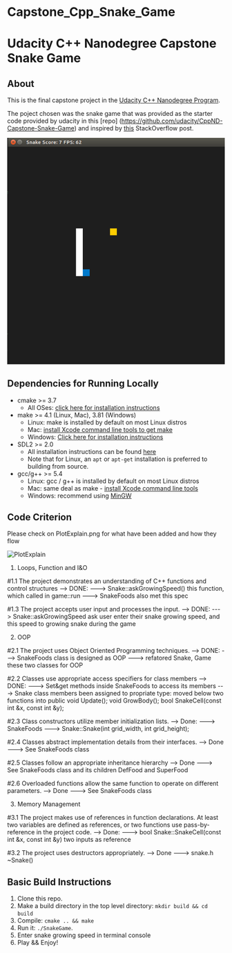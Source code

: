 # Capstone_Cpp_Snake_Game

# Udacity C++ Nanodegree Capstone Snake Game

## About

This is the final capstone project in the [Udacity C++ Nanodegree Program](https://www.udacity.com/course/c-plus-plus-nanodegree--nd213). 

The poject chosen was the snake game that was provided as the starter code provided by udacity in this [repo] (https://github.com/udacity/CppND-Capstone-Snake-Game) and inspired by [this](https://codereview.stackexchange.com/questions/212296/snake-game-in-c-with-sdl) StackOverflow post.

<img src="snake_game.gif"/>


## Dependencies for Running Locally
* cmake >= 3.7
  * All OSes: [click here for installation instructions](https://cmake.org/install/)
* make >= 4.1 (Linux, Mac), 3.81 (Windows)
  * Linux: make is installed by default on most Linux distros
  * Mac: [install Xcode command line tools to get make](https://developer.apple.com/xcode/features/)
  * Windows: [Click here for installation instructions](http://gnuwin32.sourceforge.net/packages/make.htm)
* SDL2 >= 2.0
  * All installation instructions can be found [here](https://wiki.libsdl.org/Installation)
  * Note that for Linux, an `apt` or `apt-get` installation is preferred to building from source.
* gcc/g++ >= 5.4
  * Linux: gcc / g++ is installed by default on most Linux distros
  * Mac: same deal as make - [install Xcode command line tools](https://developer.apple.com/xcode/features/)
  * Windows: recommend using [MinGW](http://www.mingw.org/)


## Code Criterion

Please check on PlotExplain.png for what have been added and how they flow

<img width="571" alt="PlotExplain" src="https://user-images.githubusercontent.com/30057649/210231470-e64fef08-a724-4b24-b641-8104960c4562.png">

1. Loops, Function and I&O

#1.1
  The project demonstrates an understanding of C++ functions and control structures
  --> DONE:
  ---> Snake::askGrowingSpeed() this function, which called in game::run
  ---> SnakeFoods also met this spec

#1.3
  The project accepts user input and processes the input.
  --> DONE:
  ---> Snake::askGrowingSpeed ask user enter their snake growing speed, and this speed to growing snake during the game

2. OOP

#2.1
  The project uses Object Oriented Programming techniques.
  --> DONE:
  ---> SnakeFoods class is designed as OOP
  ---> refatored Snake, Game these two classes for OOP

#2.2 
  Classes use appropriate access specifiers for class members
  --> DONE:
  ---> Set&get methods inside SnakeFoods to access its members
  ---> Snake class members been assigned to propriate type:
       moved below two functions into public
       void Update();
       void GrowBody();
       bool SnakeCell(const int &x, const int &y);


#2.3 
  Class constructors utilize member initialization lists.
  --> Done:
  ---> SnakeFoods
  ---> Snake::Snake(int grid_width, int grid_height);

#2.4 
  Classes abstract implementation details from their interfaces.
  --> Done
  ---> See SnakeFoods class

#2.5 
  Classes follow an appropriate inheritance hierarchy
  --> Done
  ---> See SnakeFoods class and its children DefFood and SuperFood


#2.6 
  Overloaded functions allow the same function to operate on different parameters.
  --> Done
  ---> See SnakeFoods class

3. Memory Management

#3.1 
  The project makes use of references in function declarations.
  At least two variables are defined as references, or two functions use pass-by-reference in the project code.
  --> Done:
  ---> bool Snake::SnakeCell(const int &x, const int &y) two inputs as reference 

#3.2
  The project uses destructors appropriately.
  --> Done
  ---> snake.h ~Snake()

## Basic Build Instructions

1. Clone this repo.
2. Make a build directory in the top level directory: `mkdir build && cd build`
3. Compile: `cmake .. && make`
4. Run it: `./SnakeGame`.
5. Enter snake growing speed in terminal console
6. Play && Enjoy!
